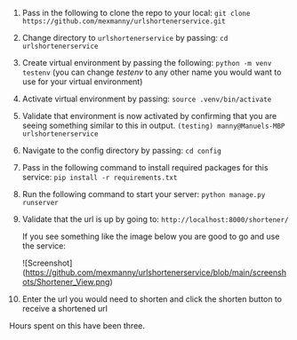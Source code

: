 1. Pass in the following to clone the repo to your local:
`git clone https://github.com/mexmanny/urlshortenerservice.git`

2. Change directory to `urlshortenerservice` by passing:
`cd urlshortenerservice`

3. Create virtual environment by passing the following:
`python -m venv testenv` (you can change *testenv* to any other name you would want to use for your virtual environment)

4. Activate virtual environment by passing:
    `source .venv/bin/activate`

5. Validate that environment is now activated by confirming that you are seeing something similar to this in output.
   `(testing) manny@Manuels-MBP urlshortenerservice`

6. Navigate to the config directory by passing:
    `cd config`
7. Pass in the following command to install required packages for this service:
    `pip install -r requirements.txt`

8. Run the following command to start your server:
    `python manage.py runserver`
9. Validate that the url is up by going to:
    `http://localhost:8000/shortener/`
    
    If you see something like the image below you are good to go and use the service:
    
    ![Screenshot] (https://github.com/mexmanny/urlshortenerservice/blob/main/screenshots/Shortener_View.png)

10. Enter the url you would need to shorten and click the shorten button to receive a shortened url

Hours spent on this have been three.

